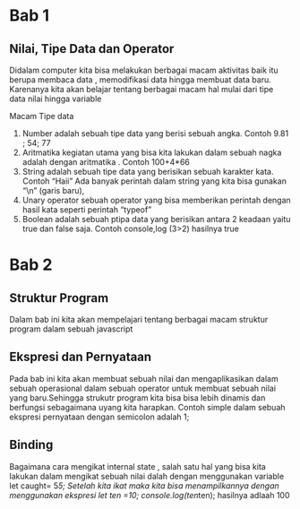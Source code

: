 # Bab 1
## Nilai, Tipe Data dan Operator
Didalam computer kita bisa melakukan berbagai macam aktivitas baik itu berupa membaca data , memodifikasi data hingga membuat data  baru. Karenanya kita akan belajar tentang berbagai macam hal  mulai dari tipe data nilai hingga variable

Macam Tipe data 
1.	Number adalah sebuah tipe data yang berisi sebuah angka. Contoh 9.81 ; 54; 77
2.	Aritmatika kegiatan utama yang bisa kita lakukan dalam sebuah nagka adalah dengan aritmatika . Contoh  100+4*66
3.	String adalah sebuah tipe data yang berisikan sebuah karakter kata. Contoh “Haii”
Ada banyak perintah dalam string yang kita bisa gunakan “\n” (garis baru), 
4.	Unary operator sebuah operator yang bisa memberikan perintah dengan hasil kata seperti perintah “typeof”
5.	Boolean adalah sebuah ptipa data yang berisikan antara 2 keadaan yaitu true dan false saja. Contoh console,log (3>2) hasilnya true


# Bab 2 
## Struktur Program
Dalam bab ini kita akan mempelajari tentang berbagai macam struktur program dalam sebuah javascript

## Ekspresi dan Pernyataan

Pada bab ini kita akan membuat sebuah nilai dan mengaplikasikan dalam sebuah operasional dalam sebuah operator untuk membuat sebuah nilai yang baru.Sehingga strukutr program kita bisa bisa lebih dinamis dan berfungsi sebagaimana uyang kita harapkan. Contoh simple dalam sebuah ekspresi pernyataan dengan semicolon adalah 1;

## Binding
Bagaimana cara mengikat internal state , salah satu hal yang bisa kita lakukan dalam mengikat sebuah nilai dalah dengan menggunakan variable
let caught= 5*5;
Setelah kita ikat maka kita bisa menampilkannya dengan menggunakan ekspresi 
let ten =10;
console.log(ten*ten);
hasilnya adlaah 
100

